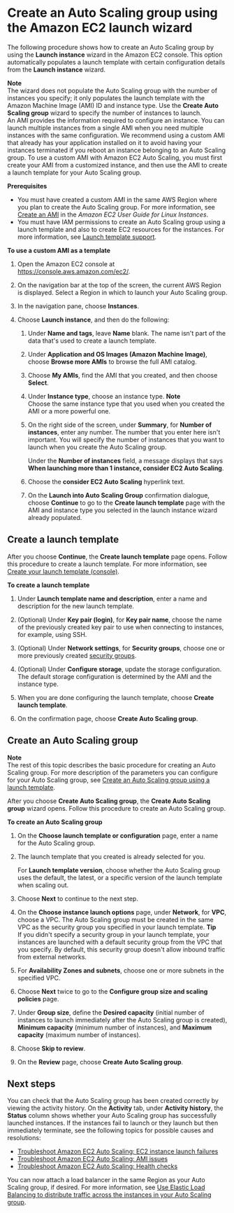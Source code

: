 # Create an Auto Scaling group using the Amazon EC2 launch wizard<a name="create-asg-ec2-wizard"></a>

The following procedure shows how to create an Auto Scaling group by using the **Launch instance** wizard in the Amazon EC2 console\. This option automatically populates a launch template with certain configuration details from the **Launch instance** wizard\.

**Note**  
The wizard does not populate the Auto Scaling group with the number of instances you specify; it only populates the launch template with the Amazon Machine Image \(AMI\) ID and instance type\. Use the **Create Auto Scaling group** wizard to specify the number of instances to launch\.   
An AMI provides the information required to configure an instance\. You can launch multiple instances from a single AMI when you need multiple instances with the same configuration\. We recommend using a custom AMI that already has your application installed on it to avoid having your instances terminated if you reboot an instance belonging to an Auto Scaling group\. To use a custom AMI with Amazon EC2 Auto Scaling, you must first create your AMI from a customized instance, and then use the AMI to create a launch template for your Auto Scaling group\.

**Prerequisites**
+ You must have created a custom AMI in the same AWS Region where you plan to create the Auto Scaling group\. For more information, see [Create an AMI](https://docs.aws.amazon.com/AWSEC2/latest/UserGuide/create-ami.html) in the *Amazon EC2 User Guide for Linux Instances*\.
+ You must have IAM permissions to create an Auto Scaling group using a launch template and also to create EC2 resources for the instances\. For more information, see [Launch template support](ec2-auto-scaling-launch-template-permissions.md)\.

**To use a custom AMI as a template**

1. Open the Amazon EC2 console at [https://console\.aws\.amazon\.com/ec2/](https://console.aws.amazon.com/ec2/)\.

1. On the navigation bar at the top of the screen, the current AWS Region is displayed\. Select a Region in which to launch your Auto Scaling group\.

1. In the navigation pane, choose **Instances**\.

1. Choose **Launch instance**, and then do the following:

   1. Under **Name and tags**, leave **Name** blank\. The name isn't part of the data that's used to create a launch template\. 

   1. Under **Application and OS Images \(Amazon Machine Image\)**, choose **Browse more AMIs** to browse the full AMI catalog\.

   1. Choose **My AMIs**, find the AMI that you created, and then choose **Select**\. 

   1. Under **Instance type**, choose an instance type\. 
**Note**  
Choose the same instance type that you used when you created the AMI or a more powerful one\.

   1. On the right side of the screen, under **Summary**, for **Number of instances**, enter any number\. The number that you enter here isn't important\. You will specify the number of instances that you want to launch when you create the Auto Scaling group\.

      Under the **Number of instances** field, a message displays that says **When launching more than 1 instance, consider EC2 Auto Scaling**\. 

   1. Choose the **consider EC2 Auto Scaling** hyperlink text\.

   1. On the **Launch into Auto Scaling Group** confirmation dialogue, choose **Continue** to go to the **Create launch template** page with the AMI and instance type you selected in the launch instance wizard already populated\.

## Create a launch template<a name="create-asg-ec2-wizard-launch-template"></a>

After you choose **Continue**, the **Create launch template** page opens\. Follow this procedure to create a launch template\. For more information, see [Create your launch template \(console\)](create-launch-template.md#create-launch-template-for-auto-scaling)\.

**To create a launch template**

1. Under **Launch template name and description**, enter a name and description for the new launch template\.

1. \(Optional\) Under **Key pair \(login\)**, for **Key pair name**, choose the name of the previously created key pair to use when connecting to instances, for example, using SSH\.

1. \(Optional\) Under **Network settings**, for **Security groups**, choose one or more previously created [security groups](https://docs.aws.amazon.com/AWSEC2/latest/UserGuide/using-network-security.html)\.

1. \(Optional\) Under **Configure storage**, update the storage configuration\. The default storage configuration is determined by the AMI and the instance type\. 

1. When you are done configuring the launch template, choose **Create launch template**\.

1. On the confirmation page, choose **Create Auto Scaling group**\.

## Create an Auto Scaling group<a name="create-asg-ec2-wizard-auto-scaling-group"></a>

**Note**  
The rest of this topic describes the basic procedure for creating an Auto Scaling group\. For more description of the parameters you can configure for your Auto Scaling group, see [Create an Auto Scaling group using a launch template](create-asg-launch-template.md)\.

After you choose **Create Auto Scaling group**, the **Create Auto Scaling group** wizard opens\. Follow this procedure to create an Auto Scaling group\.

**To create an Auto Scaling group**

1. On the **Choose launch template or configuration** page, enter a name for the Auto Scaling group\.

1. The launch template that you created is already selected for you\. 

   For **Launch template version**, choose whether the Auto Scaling group uses the default, the latest, or a specific version of the launch template when scaling out\.

1. Choose **Next** to continue to the next step\.

1. On the **Choose instance launch options** page, under **Network**, for **VPC**, choose a VPC\. The Auto Scaling group must be created in the same VPC as the security group you specified in your launch template\.
**Tip**  
If you didn't specify a security group in your launch template, your instances are launched with a default security group from the VPC that you specify\. By default, this security group doesn't allow inbound traffic from external networks\.

1. For **Availability Zones and subnets**, choose one or more subnets in the specified VPC\.

1. Choose **Next** twice to go to the **Configure group size and scaling policies** page\.

1. Under **Group size**, define the **Desired capacity** \(initial number of instances to launch immediately after the Auto Scaling group is created\), **Minimum capacity** \(minimum number of instances\), and **Maximum capacity** \(maximum number of instances\)\.

1. Choose **Skip to review**\. 

1. On the **Review** page, choose **Create Auto Scaling group**\.

## Next steps<a name="create-asg-ec2-wizard-next-steps"></a>

You can check that the Auto Scaling group has been created correctly by viewing the activity history\. On the **Activity** tab, under **Activity history**, the **Status** column shows whether your Auto Scaling group has successfully launched instances\. If the instances fail to launch or they launch but then immediately terminate, see the following topics for possible causes and resolutions:
+ [Troubleshoot Amazon EC2 Auto Scaling: EC2 instance launch failures](ts-as-instancelaunchfailure.md)
+ [Troubleshoot Amazon EC2 Auto Scaling: AMI issues](ts-as-ami.md)
+ [Troubleshoot Amazon EC2 Auto Scaling: Health checks](ts-as-healthchecks.md)

You can now attach a load balancer in the same Region as your Auto Scaling group, if desired\. For more information, see [Use Elastic Load Balancing to distribute traffic across the instances in your Auto Scaling group](autoscaling-load-balancer.md)\.